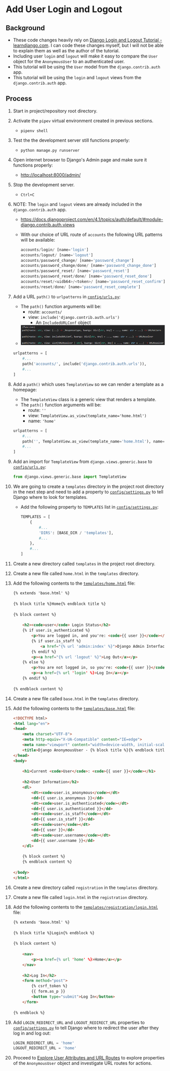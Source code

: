 # Add User Login and Logout

## Background

* These code changes heavily rely on [Django Login and Logout Tutorial - learndjango.com](https://learndjango.com/tutorials/django-login-and-logout-tutorial). I can code these changes myself, but I will not be able to explain them as well as the author of the tutorial.
* Including user `login` and `logout` will make it easy to compare the `User` object for the `AnonymousUser` to an authenticated user.
* This tutorial will be using the `User` model from the `django.contrib.auth` app.
* This tutorial will be using the `login` and `logout` views from the `django.contrib.auth` app.

## Process

1. Start in project/repository root directory.

1. Activate the `pipev` virtual environment created in previous sections.
    * `pipenv shell`

1. Test the the development server still functions properly:
    * `python manage.py runserver`

1. Open internet browser to Django's Admin page and make sure it functions properly:
    * <http://localhost:8000/admin/>

1. Stop the development server.
    * `Ctrl+C`

1. NOTE: The `login` and `logout` views are already included in the `django.contrib.auth` app.
    * <https://docs.djangoproject.com/en/4.1/topics/auth/default/#module-django.contrib.auth.views>
    * With our choice of URL route of `accounts` the following URL patterns will be available:

        ```python
        accounts/login/ [name='login']
        accounts/logout/ [name='logout']
        accounts/password_change/ [name='password_change']
        accounts/password_change/done/ [name='password_change_done']
        accounts/password_reset/ [name='password_reset']
        accounts/password_reset/done/ [name='password_reset_done']
        accounts/reset/<uidb64>/<token>/ [name='password_reset_confirm']
        accounts/reset/done/ [name='password_reset_complete']
        ```

1. Add a URL `path()` to `urlpatterns` in [`config/urls.py`](../config/urls.py):
    * The `path()` function arguments will be:
        * route: `accounts/`
        * view: `include('django.contrib.auth.urls')`
            * An `IncludedURLConf` object
    * ![Path Function Arguments](../images/path-function-arguments.png)

    ```python
    urlpatterns = [
        #...
        path('accounts/', include('django.contrib.auth.urls')),
        #...
    ]
    ```

1. Add a `path()` which uses `TemplateView` so we can render a template as a homepage:
    * The `TemplateView` class is a generic view that renders a template.
    * The `path()` function arguments will be:
        * route: `''`
        * view: `TemplateView.as_view(template_name='home.html')`
        * name: `'home'`

    ```python
    urlpatterns = [
        #...
        path('', TemplateView.as_view(template_name='home.html'), name='home'),
        #...
    ]
    ```

1. Add an import for `TemplateView` from `django.views.generic.base` to [`config/urls.py`](../config/urls.py):

    ```python
    from django.views.generic.base import TemplateView
    ```

1. We are going to create a `templates` directory in the project root directory in the next step and need to add a property to [`config/settings.py`](../config/settings.py) to tell Django where to look for templates.
    * Add the following property to `TEMPLATES` list in [`config/settings.py`](../config/settings.py):

        ```python
        TEMPLATES = [
            {
                #...
                'DIRS': [BASE_DIR / 'templates'],
                #...
            },
            #...
        ]
        ```

1. Create a new directory called `templates` in the project root directory.

1. Create a new file called `home.html` in the `templates` directory.

1. Add the following contents to the [`templates/home.html`](../templates/home.html) file:

    ```html
    {% extends 'base.html' %}

    {% block title %}Home{% endblock title %}

    {% block content %}

        <h2><code>user</code> Login Status</h2>
        {% if user.is_authenticated %}
            <p>You are logged in, and you're: <code>{{ user }}</code></p>
            {% if user.is_staff %}
                <a href="{% url 'admin:index' %}">Django Admin Interface</a>
            {% endif %}
            <p><a href="{% url 'logout' %}">Log Out</a></p>
        {% else %}
            <p>You are not logged in, so you're: <code>{{ user }}</code></p>
            <p><a href={% url 'login' %}>Log In</a></p>
        {% endif %}

    {% endblock content %}
    ```

1. Create a new file called `base.html` in the `templates` directory.

1. Add the following contents to the [`templates/base.html`](../templates/base.html) file:

    ```html
    <!DOCTYPE html>
    <html lang="en">
    <head>
        <meta charset="UTF-8">
        <meta http-equiv="X-UA-Compatible" content="IE=edge">
        <meta name="viewport" content="width=device-width, initial-scale=1.0">
        <title>Django AnonymousUser - {% block title %}{% endblock title %}</title>
    </head>
    <body>

        <h1>Current <code>User</code>: <code>{{ user }}</code></h1>

        <h2>User Information</h2>
        <dl>
            <dt><code>user.is_anonymous</code></dt>
            <dd>{{ user.is_anonymous }}</dd>
            <dt><code>user.is_authenticated</code></dt>
            <dd>{{ user.is_authenticated }}</dd>
            <dt><code>user.is_staff</code></dt>
            <dd>{{ user.is_staff }}</dd>
            <dt><code>user</code></dt>
            <dd>{{ user }}</dd>
            <dt><code>user.username</code></dt>
            <dd>{{ user.username }}</dd>
        </dl>
        
        {% block content %}
        {% endblock content %}

    </body>
    </html>
    ```

1. Create a new directory called `registration` in the `templates` directory.

1. Create a new file called `login.html` in the `registration` directory.

1. Add the following contents to the [`templates/registration/login.html`](../templates/registration/login.html) file:

    ```html
    {% extends 'base.html' %}

    {% block title %}Login{% endblock %}

    {% block content %}

        <nav>
            <p><a href={% url 'home' %}>Home</a></p>
        </nav>

        <h2>Log In</h2>
        <form method="post">
            {% csrf_token %}
            {{ form.as_p }}
            <button type="submit">Log In</button>
        </form>

    {% endblock %}
    ```

1. Add `LOGIN_REDIRECT_URL` and `LOGOUT_REDIRECT_URL` properties to [`config/settings.py`](../config/settings.py) to tell Django where to redirect the user after they log in and log out:

    ```python
    LOGIN_REDIRECT_URL = 'home'
    LOGOUT_REDIRECT_URL = 'home'
    ```

1. Proceed to [Explore User Attributes and URL Routes](./04_explore_user_attributes_and_url_routes.md) to explore properties of the `AnonymousUser` object and investigate URL routes for actions.
